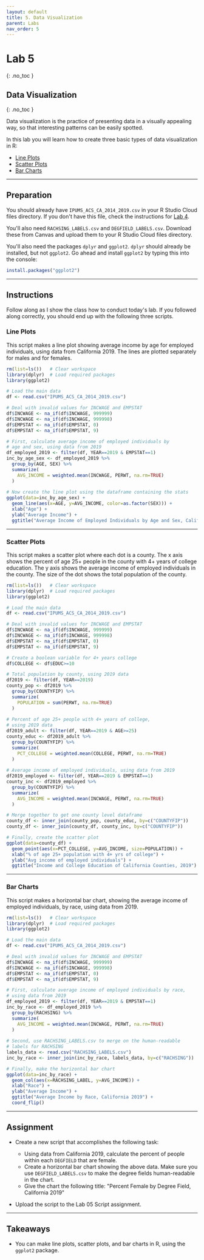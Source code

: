 ```yaml
---
layout: default
title: 5. Data Visualization
parent: Labs
nav_order: 5
---
```


# Lab 5
{: .no_toc }

## Data Visualization
{: .no_toc }

Data visualization is the practice of presenting data in a visually appealing way, so that interesting patterns can be easily spotted.

In this lab you will learn how to create three basic types of data visualization in R:
- [Line Plots](#line-plots)
- [Scatter Plots](#scatter-plots)
- [Bar Charts](#bar-charts)

---

## Preparation

You should already have `IPUMS_ACS_CA_2014_2019.csv` in your R Studio Cloud files directory. If you don't have this file, check the instructions for [Lab 4](/CSUN-Econ-433/docs/labs/lab04).

You'll also need `RACHSING_LABELS.csv` and `DEGFIELD_LABELS.csv`. Download these from Canvas and upload them to your R Studio Cloud files directory.

You'll also need the packages `dplyr` and `ggplot2`. `dplyr` should already be installed, but not `ggplot2`. Go ahead and install `ggplot2` by typing this into the console:

```r
install.packages("ggplot2")
```

---

## Instructions

Follow along as I show the class how to conduct today's lab.  If you followed along correctly, you should end up with the following three scripts.

### Line Plots

This script makes a line plot showing average income by age for employed individuals, using data from California 2019.  The lines are plotted separately for males and for females.

```r
rm(list=ls())   # Clear workspace
library(dplyr)  # Load required packages
library(ggplot2)

# Load the main data
df <- read.csv("IPUMS_ACS_CA_2014_2019.csv")

# Deal with invalid values for INCWAGE and EMPSTAT
df$INCWAGE <- na_if(df$INCWAGE, 999999)
df$INCWAGE <- na_if(df$INCWAGE, 999998)
df$EMPSTAT <- na_if(df$EMPSTAT, 0)
df$EMPSTAT <- na_if(df$EMPSTAT, 9)

# First, calculate average income of employed individuals by
# age and sex, using data from 2019
df_employed_2019 <- filter(df, YEAR==2019 & EMPSTAT==1) 
inc_by_age_sex <- df_employed_2019 %>%
  group_by(AGE, SEX) %>%
  summarize(
    AVG_INCOME = weighted.mean(INCWAGE, PERWT, na.rm=TRUE)
  )
  
# Now create the line plot using the dataframe containing the stats
ggplot(data=inc_by_age_sex) +
  geom_line(aes(x=AGE, y=AVG_INCOME, color=as.factor(SEX))) + 
  xlab("Age") + 
  ylab("Average Income") + 
  ggtitle("Average Income of Employed Individuals by Age and Sex, California 2019")
```

---

### Scatter Plots

This script makes a scatter plot where each dot is a county. The x axis shows the percent of age 25+ people in the county with 4+ years of college education. The y axis shows the average income of employed individuals in the county. The size of the dot shows the total population of the county.


```r
rm(list=ls())   # Clear workspace
library(dplyr)  # Load required packages
library(ggplot2)

# Load the main data
df <- read.csv("IPUMS_ACS_CA_2014_2019.csv")

# Deal with invalid values for INCWAGE and EMPSTAT
df$INCWAGE <- na_if(df$INCWAGE, 999999)
df$INCWAGE <- na_if(df$INCWAGE, 999998)
df$EMPSTAT <- na_if(df$EMPSTAT, 0)
df$EMPSTAT <- na_if(df$EMPSTAT, 9)

# Create a boolean variable for 4+ years college
df$COLLEGE <- df$EDUC>=10

# Total population by county, using 2019 data
df2019 <- filter(df, YEAR==2019)
county_pop <- df2019 %>%
  group_by(COUNTYFIP) %>%
  summarize(
    POPULATION = sum(PERWT, na.rm=TRUE)
  )
  
# Percent of age 25+ people with 4+ years of college,
# using 2019 data
df2019_adult <- filter(df, YEAR==2019 & AGE>=25)
county_educ <- df2019_adult %>%
  group_by(COUNTYFIP) %>%
  summarize(
    PCT_COLLEGE = weighted.mean(COLLEGE, PERWT, na.rm=TRUE)
  )
  
# Average income of employed individuals, using data from 2019
df2019_employed <- filter(df, YEAR==2019 & EMPSTAT==1)
county_inc <- df2019_employed %>%
  group_by(COUNTYFIP) %>%
  summarize(
    AVG_INCOME = weighted.mean(INCWAGE, PERWT, na.rm=TRUE)
  )

# Merge together to get one county level dataframe
county_df <- inner_join(county_pop, county_educ, by=c("COUNTYFIP"))
county_df <- inner_join(county_df, county_inc, by=c("COUNTYFIP"))

# Finally, create the scatter plot
ggplot(data=county_df) +
  geom_point(aes(x=PCT_COLLEGE, y=AVG_INCOME, size=POPULATION)) +
  xlab("% of age 25+ population with 4+ yrs of college") + 
  ylab("Avg income of employed individuals") + 
  ggtitle("Income and College Education of California Counties, 2019")
```

---

### Bar Charts

This script makes a horizontal bar chart, showing the average income of employed individuals, by race, using data from 2019.

```r
rm(list=ls())   # Clear workspace
library(dplyr)  # Load required packages
library(ggplot2)

# Load the main data
df <- read.csv("IPUMS_ACS_CA_2014_2019.csv")

# Deal with invalid values for INCWAGE and EMPSTAT
df$INCWAGE <- na_if(df$INCWAGE, 999999)
df$INCWAGE <- na_if(df$INCWAGE, 999998)
df$EMPSTAT <- na_if(df$EMPSTAT, 0)
df$EMPSTAT <- na_if(df$EMPSTAT, 9)

# First, calculate average income of employed individuals by race,  
# using data from 2019
df_employed_2019 <- filter(df, YEAR==2019 & EMPSTAT==1)
inc_by_race <- df_employed_2019 %>%
  group_by(RACHSING) %>%
  summarize(
    AVG_INCOME = weighted.mean(INCWAGE, PERWT, na.rm=TRUE)
  )
  
# Second, use RACHSING_LABELS.csv to merge on the human-readable
# labels for RACHSING
labels_data <- read.csv("RACHSING_LABELS.csv")
inc_by_race <- inner_join(inc_by_race, labels_data, by=c("RACHSING"))

# Finally, make the horizontal bar chart
ggplot(data=inc_by_race) + 
  geom_col(aes(x=RACHSING_LABEL, y=AVG_INCOME)) + 
  xlab("Race") + 
  ylab("Average Income") + 
  ggtitle("Average Income by Race, California 2019") +
  coord_flip()
```

---

## Assignment

- Create a new script that accomplishes the following task:
	- Using data from California 2019, calculate the percent of people within each `DEGFIELD` that are female. 
	- Create a horizontal bar chart showing the above data. Make sure you use `DEGFIELD_LABELS.csv` to make the degree fields human-readable in the chart.
	- Give the chart the following title: "Percent Female by Degree Field, California 2019"

- Upload the script to the Lab 05 Script assignment.

---

## Takeaways

- You can make line plots, scatter plots, and bar charts in R, using the `ggplot2` package.


